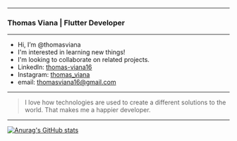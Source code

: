 
------------


### Thomas Viana | **Flutter Developer**  

------------


- Hi, I’m @thomasviana
- I'm interested in learning new things!
- I'm looking to collaborate on related projects.
- LinkedIn: [thomas-viana16](https://www.linkedin.com/in/thomas-viana-646230116/) 
- Instagram:  [thomas_viana](https://www.instagram.com/thomas_viana/)
- email: thomasviana16@gmail.com

------------

> I love how technologies are used to create a different solutions to the world. That makes me a happier developer.

------------



<!---
thomasviana/thomasviana is a ✨ special ✨ repository because its `README.md` (this file) appears on your GitHub profile.
You can click the Preview link to take a look at your changes.
--->

[![Anurag's GitHub stats](https://github-readme-stats.vercel.app/api?username=anuraghazra)](https://github.com/anuraghazra/github-readme-stats)
